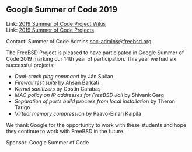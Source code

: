 ## Google Summer of Code 2019 ##

Link:	 [2019 Summer of Code Project Wikis](https://wiki.freebsd.org/SummerOfCode2019Projects)  
Link:    [2019 Summer of Code Projects](https://summerofcode.withgoogle.com/archive/2019/organizations/6504969929228288/)

Contact: Summer of Code Admins <soc-admins@freebsd.org>  

The FreeBSD Project is pleased to have participated in
Google Summer of Code 2019 marking our 14th year of participation.
This year we had six successful projects:

 * *Dual-stack ping command* by Ján Sučan
 * *Firewall test suite* by Ahsan Barkati
 * *Kernel sanitizers* by Costin Carabaș
 * *MAC policy on IP addresses for FreeBSD Jail* by Shivank Garg
 * *Separation of ports build process from local installation* by Theron Tarigo
 * *Virtual memory compression* by Paavo-Einari Kaipila

We thank Google for the opportunity to work with these students and hope
they continue to work with FreeBSD in the future.

Sponsor: Google Summer of Code
